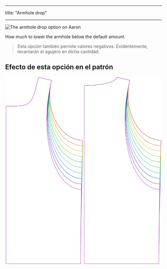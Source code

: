 - - -
title: "Armhole drop"
- - -

![The armhole drop option on Aaron](./armholedrop.svg)

How much to lower the armhole below the default amount.

> Esta opción también permite valores negativos. Evidentemente, levantarán el agujero en dicha cantidad.

## Efecto de esta opción en el patrón

![This image shows the effect of this option by superimposing several variants that have a different value for this option](aaron_armholedrop_sample.svg "Effect of this option on the pattern")
